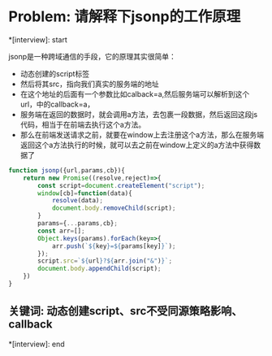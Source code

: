 # Problem: 请解释下jsonp的工作原理

*[interview]: start

jsonp是一种跨域通信的手段，它的原理其实很简单：
- 动态创建的script标签
- 然后将其src，指向我们真实的服务端的地址
- 在这个地址的后面有一个参数比如calback=a,然后服务端可以解析到这个url，中的callback=a，
- 服务端在返回的数据时，就会调用a方法，去包裹一段数据，然后返回这段js代码，相当于在前端去执行这个a方法。
- 那么在前端发送请求之前，就要在window上去注册这个a方法，那么在服务端返回这个a方法执行的时候，就可以去之前在window上定义的a方法中获得数据了

```js
function jsonp({url,params,cb}){
    return new Promise((resolve,reject)=>{
        const script=document.createElement("script");
        window[cb]=function(data){
            resolve(data);
            document.body.removeChild(script);
        }
        params={...params,cb};
        const arr=[];
        Object.keys(params).forEach(key=>{
            arr.push(`${key}=${params[key]}`);
        });
        script.src=`${url}?${arr.join("&")}`;
        document.body.appendChild(script);
    })
}
```

## 关键词: 动态创建script、src不受同源策略影响、callback
*[interview]: end
